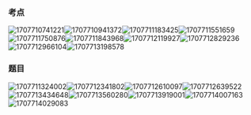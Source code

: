 ### 考点

![1707710741221](image/04数据库技术/1707710741221.png)![1707710941372](image/04数据库技术/1707710941372.png)![1707711183425](image/04数据库技术/1707711183425.png)![1707711551659](image/04数据库技术/1707711551659.png)![1707711750876](image/04数据库技术/1707711750876.png)![1707711843968](image/04数据库技术/1707711843968.png)![1707712119927](image/04数据库技术/1707712119927.png)![1707712829236](image/04数据库技术/1707712829236.png)![1707712966104](image/04数据库技术/1707712966104.png)![1707713198578](image/04数据库技术/1707713198578.png)


### 题目

![1707711324002](image/04数据库技术/1707711324002.png)![1707712341802](image/04数据库技术/1707712341802.png)![1707712610097](image/04数据库技术/1707712610097.png)![1707712639522](image/04数据库技术/1707712639522.png)![1707713434648](image/04数据库技术/1707713434648.png)![1707713560280](image/04数据库技术/1707713560280.png)![1707713919001](image/04数据库技术/1707713919001.png)![1707714007163](image/04数据库技术/1707714007163.png)![1707714029083](image/04数据库技术/1707714029083.png)

